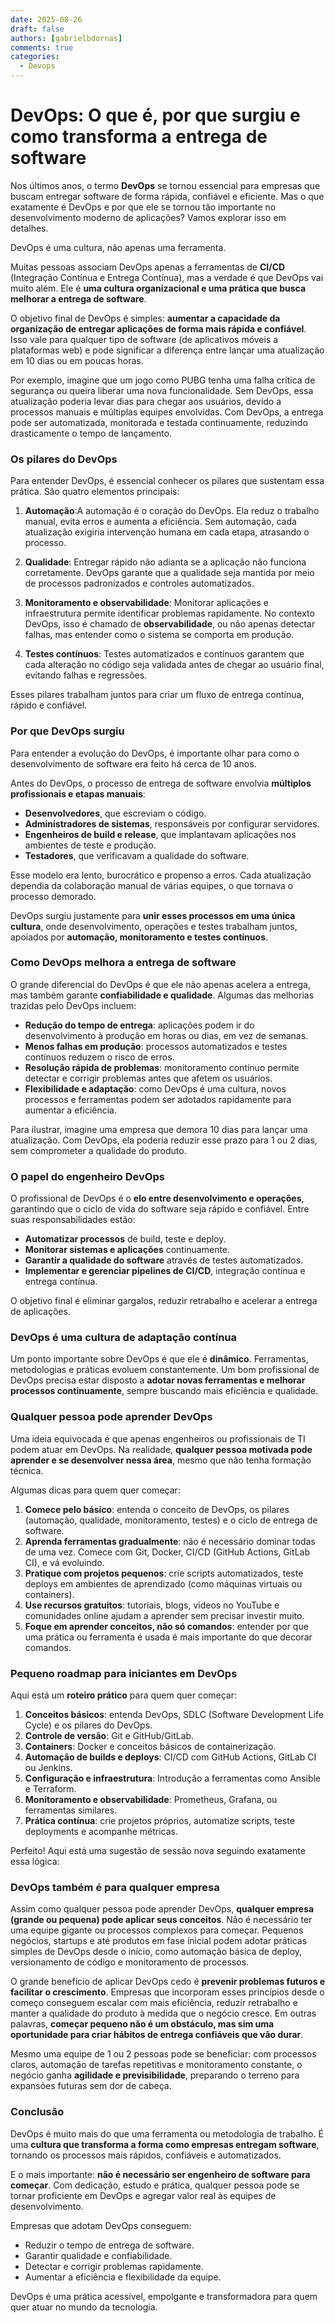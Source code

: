 ```yaml
---
date: 2025-08-26
draft: false
authors: [gabrielbdornas]
comments: true
categories:
  - Devops
---
```


# DevOps: O que é, por que surgiu e como transforma a entrega de software

Nos últimos anos, o termo **DevOps** se tornou essencial para empresas que buscam entregar software de forma rápida, confiável e eficiente.
Mas o que exatamente é DevOps e por que ele se tornou tão importante no desenvolvimento moderno de aplicações?
Vamos explorar isso em detalhes.

<!-- more -->

DevOps é uma cultura, não apenas uma ferramenta.

Muitas pessoas associam DevOps apenas a ferramentas de **CI/CD** (Integração Contínua e Entrega Contínua), mas a verdade é que DevOps vai muito além.
Ele é **uma cultura organizacional e uma prática que busca melhorar a entrega de software**.

O objetivo final de DevOps é simples: **aumentar a capacidade da organização de entregar aplicações de forma mais rápida e confiável**.
Isso vale para qualquer tipo de software (de aplicativos móveis a plataformas web) e pode significar a diferença entre lançar uma atualização em 10 dias ou em poucas horas.

Por exemplo, imagine que um jogo como PUBG tenha uma falha crítica de segurança ou queira liberar uma nova funcionalidade.
Sem DevOps, essa atualização poderia levar dias para chegar aos usuários, devido a processos manuais e múltiplas equipes envolvidas.
Com DevOps, a entrega pode ser automatizada, monitorada e testada continuamente, reduzindo drasticamente o tempo de lançamento.

### Os pilares do DevOps

Para entender DevOps, é essencial conhecer os pilares que sustentam essa prática.
São quatro elementos principais:

1. **Automação**:A automação é o coração do DevOps.
Ela reduz o trabalho manual, evita erros e aumenta a eficiência.
Sem automação, cada atualização exigiria intervenção humana em cada etapa, atrasando o processo.

2. **Qualidade**: Entregar rápido não adianta se a aplicação não funciona corretamente.
DevOps garante que a qualidade seja mantida por meio de processos padronizados e controles automatizados.

3. **Monitoramento e observabilidade**: Monitorar aplicações e infraestrutura permite identificar problemas rapidamente.
No contexto DevOps, isso é chamado de **observabilidade**, ou não apenas detectar falhas, mas entender como o sistema se comporta em produção.

4. **Testes contínuos**: Testes automatizados e contínuos garantem que cada alteração no código seja validada antes de chegar ao usuário final, evitando falhas e regressões.

Esses pilares trabalham juntos para criar um fluxo de entrega contínua, rápido e confiável.

### Por que DevOps surgiu

Para entender a evolução do DevOps, é importante olhar para como o desenvolvimento de software era feito há cerca de 10 anos.

Antes do DevOps, o processo de entrega de software envolvia **múltiplos profissionais e etapas manuais**:

* **Desenvolvedores**, que escreviam o código.
* **Administradores de sistemas**, responsáveis por configurar servidores.
* **Engenheiros de build e release**, que implantavam aplicações nos ambientes de teste e produção.
* **Testadores**, que verificavam a qualidade do software.

Esse modelo era lento, burocrático e propenso a erros.
Cada atualização dependia da colaboração manual de várias equipes, o que tornava o processo demorado.

DevOps surgiu justamente para **unir esses processos em uma única cultura**, onde desenvolvimento, operações e testes trabalham juntos, apoiados por **automação, monitoramento e testes contínuos**.

### Como DevOps melhora a entrega de software

O grande diferencial do DevOps é que ele não apenas acelera a entrega, mas também garante **confiabilidade e qualidade**. Algumas das melhorias trazidas pelo DevOps incluem:

* **Redução do tempo de entrega**: aplicações podem ir do desenvolvimento à produção em horas ou dias, em vez de semanas.
* **Menos falhas em produção**: processos automatizados e testes contínuos reduzem o risco de erros.
* **Resolução rápida de problemas**: monitoramento contínuo permite detectar e corrigir problemas antes que afetem os usuários.
* **Flexibilidade e adaptação**: como DevOps é uma cultura, novos processos e ferramentas podem ser adotados rapidamente para aumentar a eficiência.

Para ilustrar, imagine uma empresa que demora 10 dias para lançar uma atualização.
Com DevOps, ela poderia reduzir esse prazo para 1 ou 2 dias, sem comprometer a qualidade do produto.

### O papel do engenheiro DevOps

O profissional de DevOps é o **elo entre desenvolvimento e operações**, garantindo que o ciclo de vida do software seja rápido e confiável.
Entre suas responsabilidades estão:

* **Automatizar processos** de build, teste e deploy.
* **Monitorar sistemas e aplicações** continuamente.
* **Garantir a qualidade do software** através de testes automatizados.
* **Implementar e gerenciar pipelines de CI/CD**, integração contínua e entrega contínua.

O objetivo final é eliminar gargalos, reduzir retrabalho e acelerar a entrega de aplicações.

### DevOps é uma cultura de adaptação contínua

Um ponto importante sobre DevOps é que ele é **dinâmico**.
Ferramentas, metodologias e práticas evoluem constantemente.
Um bom profissional de DevOps precisa estar disposto a **adotar novas ferramentas e melhorar processos continuamente**, sempre buscando mais eficiência e qualidade.

### Qualquer pessoa pode aprender DevOps

Uma ideia equivocada é que apenas engenheiros ou profissionais de TI podem atuar em DevOps.
Na realidade, **qualquer pessoa motivada pode aprender e se desenvolver nessa área**, mesmo que não tenha formação técnica.

Algumas dicas para quem quer começar:

1. **Comece pelo básico**: entenda o conceito de DevOps, os pilares (automação, qualidade, monitoramento, testes) e o ciclo de entrega de software.
2. **Aprenda ferramentas gradualmente**: não é necessário dominar todas de uma vez. Comece com Git, Docker, CI/CD (GitHub Actions, GitLab CI), e vá evoluindo.
3. **Pratique com projetos pequenos**: crie scripts automatizados, teste deploys em ambientes de aprendizado (como máquinas virtuais ou containers).
4. **Use recursos gratuitos**: tutoriais, blogs, vídeos no YouTube e comunidades online ajudam a aprender sem precisar investir muito.
5. **Foque em aprender conceitos, não só comandos**: entender por que uma prática ou ferramenta é usada é mais importante do que decorar comandos.

### Pequeno roadmap para iniciantes em DevOps

Aqui está um **roteiro prático** para quem quer começar:

1. **Conceitos básicos**: entenda DevOps, SDLC (Software Development Life Cycle) e os pilares do DevOps.
2. **Controle de versão**: Git e GitHub/GitLab.
3. **Containers**: Docker e conceitos básicos de containerização.
4. **Automação de builds e deploys**: CI/CD com GitHub Actions, GitLab CI ou Jenkins.
5. **Configuração e infraestrutura**: Introdução a ferramentas como Ansible e Terraform.
6. **Monitoramento e observabilidade**: Prometheus, Grafana, ou ferramentas similares.
7. **Prática contínua**: crie projetos próprios, automatize scripts, teste deployments e acompanhe métricas.

Perfeito! Aqui está uma sugestão de sessão nova seguindo exatamente essa lógica:

### DevOps também é para qualquer empresa

Assim como qualquer pessoa pode aprender DevOps, **qualquer empresa (grande ou pequena) pode aplicar seus conceitos**.
Não é necessário ter uma equipe gigante ou processos complexos para começar.
Pequenos negócios, startups e até produtos em fase inicial podem adotar práticas simples de DevOps desde o início, como automação básica de deploy, versionamento de código e monitoramento de processos.

O grande benefício de aplicar DevOps cedo é **prevenir problemas futuros e facilitar o crescimento**.
Empresas que incorporam esses princípios desde o começo conseguem escalar com mais eficiência, reduzir retrabalho e manter a qualidade do produto à medida que o negócio cresce.
Em outras palavras, **começar pequeno não é um obstáculo, mas sim uma oportunidade para criar hábitos de entrega confiáveis que vão durar**.

Mesmo uma equipe de 1 ou 2 pessoas pode se beneficiar: com processos claros, automação de tarefas repetitivas e monitoramento constante, o negócio ganha **agilidade e previsibilidade**, preparando o terreno para expansões futuras sem dor de cabeça.

### Conclusão

DevOps é muito mais do que uma ferramenta ou metodologia de trabalho. É uma **cultura que transforma a forma como empresas entregam software**, tornando os processos mais rápidos, confiáveis e automatizados.

E o mais importante: **não é necessário ser engenheiro de software para começar**.
Com dedicação, estudo e prática, qualquer pessoa pode se tornar proficiente em DevOps e agregar valor real às equipes de desenvolvimento.

Empresas que adotam DevOps conseguem:

* Reduzir o tempo de entrega de software.
* Garantir qualidade e confiabilidade.
* Detectar e corrigir problemas rapidamente.
* Aumentar a eficiência e flexibilidade da equipe.

DevOps é uma prática acessível, empolgante e transformadora para quem quer atuar no mundo da tecnologia.
